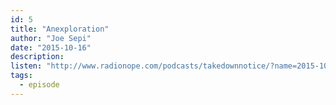 ```yaml
---
id: 5
title: "Anexploration"
author: "Joe Sepi"
date: "2015-10-16"
description: 
listen: "http://www.radionope.com/podcasts/takedownnotice/?name=2015-10-16_episode_05_-_anexploration.mp3"
tags:
  - episode
---
```


